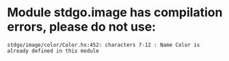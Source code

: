 # Module stdgo.image has compilation errors, please do not use:
```
stdgo/image/color/Color.hx:452: characters 7-12 : Name Color is already defined in this module

```

